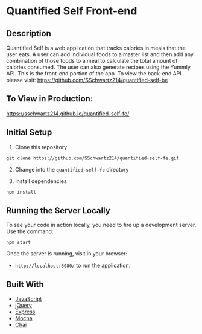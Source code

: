 # Quantified Self Front-end

## Description
Quantified Self is a web application that tracks calories in meals that the user eats.  A user can add individual foods to a master list and then add any combination of those foods to a meal to calculate the total amount of calories consumed.  The user can also generate recipes using the Yummly API.  This is the front-end portion of the app.  To view the back-end API please visit: https://github.com/SSchwartz214/quantified-self-be


## To View in Production:
https://sschwartz214.github.io/quantified-self-fe/


## Initial Setup

1. Clone this repository 

  ```shell
  git clone https://github.com/SSchwartz214/quantified-self-fe.git
  ```
  
2. Change into the `quantified-self-fe` directory

3. Install dependencies

  ```shell
  npm install
  ```

## Running the Server Locally

To see your code in action locally, you need to fire up a development server. Use the command:

```shell
npm start
```

Once the server is running, visit in your browser:

* `http://localhost:8080/` to run the application.

## Built With

* [JavaScript](https://www.javascript.com/)
* [jQuery](https://jquery.com/)
* [Express](https://expressjs.com/)
* [Mocha](https://mochajs.org/)
* [Chai](https://chaijs.com/)

